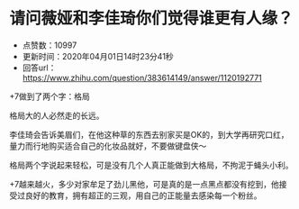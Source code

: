 # 请问薇娅和李佳琦你们觉得谁更有人缘？
- 点赞数：10997
- 更新时间：2020年04月01日14时23分41秒
- 回答url：https://www.zhihu.com/question/383614149/answer/1120192771
<body>
 <p data-pid="tXxIUZYD">+7做到了两个字：格局</p>
 <p data-pid="uboNeCqM">格局大的人必然走的长远。</p>
 <p data-pid="c3Us8Ugq">李佳琦会告诉美眉们，在他这种草的东西去别家买是OK的，到大学再研究口红，量力而行地购买适合自己的化妆品就好，不要做键盘侠～</p>
 <p data-pid="K6EkRVHT">格局两个字说起来轻松，可是没有几个人真正能做到大格局，不拘泥于蝇头小利。</p>
 <p data-pid="j35Rw_uG">+7越来越火，多少对家牟足了劲儿黑他，可是真的是一点黑点都没有挖到，他接受过良好的教育，拥有超正的三观，用自己的正能量去感染每一个粉丝。</p>
</body>